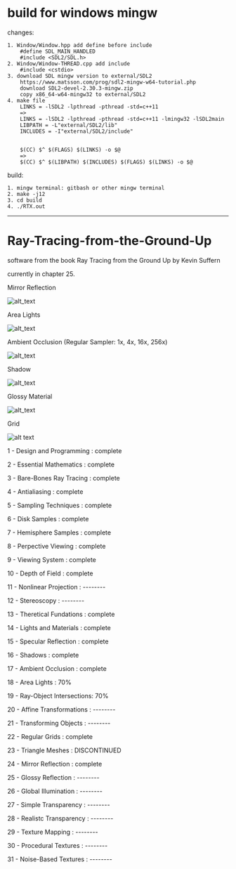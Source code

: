 # build for windows mingw

changes:

    1. Window/Window.hpp add define before include
        #define SDL_MAIN_HANDLED
        #include <SDL2/SDL.h>
    2. Window/Window-THREAD.cpp add include
        #include <cstdio>
    3. download SDL mingw version to external/SDL2
        https://www.matsson.com/prog/sdl2-mingw-w64-tutorial.php
        download SDL2-devel-2.30.3-mingw.zip
        copy x86_64-w64-mingw32 to external/SDL2
    4. make file
        LINKS = -lSDL2 -lpthread -pthread -std=c++11
        =>
        LINKS = -lSDL2 -lpthread -pthread -std=c++11 -lmingw32 -lSDL2main
        LIBPATH = -L"external/SDL2/lib"
        INCLUDES = -I"external/SDL2/include"


        $(CC) $^ $(FLAGS) $(LINKS) -o $@
        =>
        $(CC) $^ $(LIBPATH) $(INCLUDES) $(FLAGS) $(LINKS) -o $@

build:

    1. mingw terminal: gitbash or other mingw terminal
    2. make -j12
    3. cd build
    4. ./RTX.out
    

-----------------------------

# Ray-Tracing-from-the-Ground-Up
software from the book Ray Tracing from the Ground Up by Kevin Suffern

currently in chapter 25.

Mirror Reflection

![alt_text](https://github.com/hadryans/Ray-Tracing-from-the-Ground-Up/blob/master/build/images/Mirror%20Reflection.png)

Area Lights

![alt_text](https://github.com/hadryans/Ray-Tracing-from-the-Ground-Up/blob/master/build/images/Area%20Lights.png)

Ambient Occlusion (Regular Sampler: 1x, 4x, 16x, 256x)

![alt_text](https://github.com/hadryans/Ray-Tracing-from-the-Ground-Up/blob/master/build/images/Ambient%20Occlusion.png)

Shadow

![alt_text](https://github.com/hadryans/Ray-Tracing-from-the-Ground-Up/blob/master/build/images/Shadows.png)


Glossy Material

![alt_text](https://github.com/hadryans/Ray-Tracing-from-the-Ground-Up/blob/master/build/images/Specular%20Highlight.png)


Grid

![alt text](https://github.com/hadryans/Ray-Tracing-from-the-Ground-Up/blob/master/build/images/1000%20spheres%20grid.png)

 1 - Design and Programming  : complete
 
 2 - Essential Mathematics   : complete
 
 3 - Bare-Bones Ray Tracing  : complete
 
 4 - Antialiasing            : complete
 
 5 - Sampling Techniques     : complete
 
 6 - Disk Samples            : complete
 
 7 - Hemisphere Samples      : complete
 
 8 - Perpective Viewing      : complete
 
 9 - Viewing System          : complete

10 - Depth of Field          : complete

11 - Nonlinear Projection    : --------

12 - Stereoscopy             : --------

13 - Theretical Fundations   : complete

14 - Lights and Materials    : complete

15 - Specular Reflection     : complete

16 - Shadows                 : complete

17 - Ambient Occlusion       : complete

18 - Area Lights             : 70%

19 - Ray-Object Intersections: 70%

20 - Affine Transformations  : --------

21 - Transforming Objects    : --------

22 - Regular Grids           : complete

23 - Triangle Meshes         : DISCONTINUED

24 - Mirror Reflection       : complete

25 - Glossy Reflection       : --------

26 - Global Illumination     : --------

27 - Simple Transparency     : --------

28 - Realistc Transparency   : --------

29 - Texture Mapping         : --------

30 - Procedural Textures     : --------

31 - Noise-Based Textures    : --------
